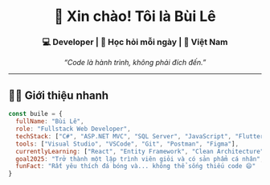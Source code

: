 <h1 align="center">👋 Xin chào! Tôi là Bùi Lê</h1>
<h3 align="center">💻 Developer | 🎯 Học hỏi mỗi ngày | 📍 Việt Nam</h3>

<p align="center">
  <i>“Code là hành trình, không phải đích đến.”</i>
</p>

---

## 🧑‍💻 Giới thiệu nhanh

```js
const buile = {
  fullName: "Bùi Lê",
  role: "Fullstack Web Developer",
  techStack: ["C#", "ASP.NET MVC", "SQL Server", "JavaScript", "Flutter"],
  tools: ["Visual Studio", "VSCode", "Git", "Postman", "Figma"],
  currentlyLearning: ["React", "Entity Framework", "Clean Architecture"],
  goal2025: "Trở thành một lập trình viên giỏi và có sản phẩm cá nhân",
  funFact: "Rất yêu thích đá bóng và... không thể sống thiếu code 😄"
}
